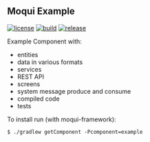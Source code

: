 ## Moqui Example

[![license](http://img.shields.io/badge/license-CC0%201.0%20Universal-blue.svg)](https://github.com/moqui/example/blob/master/LICENSE.md)
[![build](https://travis-ci.org/moqui/example.svg)](https://travis-ci.org/moqui/example)
[![release](http://img.shields.io/github/release/moqui/example.svg)](https://github.com/moqui/example/releases)

Example Component with: 

- entities
- data in various formats
- services
- REST API
- screens
- system message produce and consume
- compiled code
- tests

To install run (with moqui-framework):

    $ ./gradlew getComponent -Pcomponent=example
